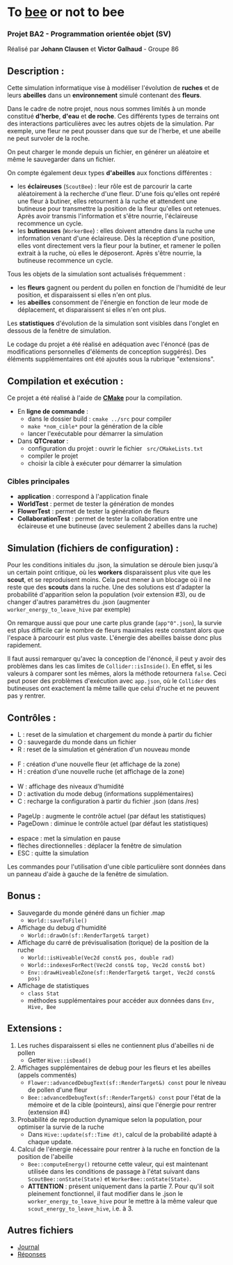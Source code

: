 # To [bee](https://media.istockphoto.com/vectors/honey-bee-isolated-on-white-vector-id1141216018?k=20&m=1141216018&s=612x612&w=0&h=kVyne-5M4x-fvo1cw1mOYrrit-VfDbXcWSvm2pMezYU=) or not to bee
### Projet BA2 - Programmation orientée objet (SV)
Réalisé par **Johann Clausen** et **Victor Galhaud** - Groupe 86

## Description :

Cette simulation informatique vise à modéliser l'évolution de **ruches** et de leurs **abeilles** dans un **environnement** simulé contenant des **fleurs**. 

Dans le cadre de notre projet, nous nous sommes limités à un monde constitué **d'herbe**, **d'eau** et **de roche**. Ces différents types de terrains ont des interactions particulières avec les autres objets de la simulation. Par exemple, une fleur ne peut pousser dans que sur de l'herbe, et une abeille ne peut survoler de la roche.

On peut charger le monde depuis un fichier, en générer un aléatoire et même le sauvegarder dans un fichier.

On compte également deux types **d'abeilles** aux fonctions différentes :

- les **éclaireuses** (`ScoutBee`) : leur rôle est de parcourir la carte aléatoirement à la recherche d'une fleur. D'une fois qu'elles ont repéré une fleur à butiner, elles retournent à la ruche et attendent une butineuse pour transmettre la position de la fleur qu'elles ont retenues. Après avoir transmis l'information et s'être nourrie, l'éclaireuse recommence un cycle.
- les **butineuses** (`WorkerBee`) : elles doivent attendre dans la ruche une information venant d'une éclaireuse. Dès la réception d'une position, elles vont directement vers la fleur pour la butiner, et ramener le pollen extrait à la ruche, où elles le déposeront. Après s'être nourrie, la butineuse recommence un cycle.

Tous les objets de la simulation sont actualisés fréquemment :

- les **fleurs** gagnent ou perdent du pollen en fonction de l'humidité de leur position, et disparaissent si elles n'en ont plus.
- les **abeilles** consomment de l'énergie en fonction de leur mode de déplacement, et disparaissent si elles n'en ont plus.

Les **statistiques** d'évolution de la simulation sont visibles dans l'onglet en dessous de la fenêtre de simulation.

Le codage du projet a été réalisé en adéquation avec l'énoncé (pas de modifications personnelles d'éléments de conception suggérés). Des éléments supplémentaires ont été ajoutés sous la rubrique "extensions".

## Compilation et exécution :
Ce projet a été réalisé à l'aide de [**CMake**](https://cmake.org/) pour la compilation. 

- En **ligne de commande** : 
	- dans le dossier build : `cmake ../src` pour compiler
	- `make *nom_cible*` pour la génération de la cible
	- lancer l'exécutable pour démarrer la simulation
- Dans **QTCreator** : 
	-  configuration du projet : ouvrir le fichier ` src/CMakeLists.txt`
	-  compiler le projet
	-  choisir la cible à exécuter pour démarrer la simulation

### Cibles principales
- **application** : correspond à l'application finale
- **WorldTest** : permet de tester la génération de mondes
- **FlowerTest** : permet de tester la génération de fleurs
- **CollaborationTest** : permet de tester la collaboration entre une éclaireuse et une butineuse (avec seulement 2 abeilles dans la ruche)

## Simulation (fichiers de configuration) :
Pour les conditions initiales du .json, la simulation se déroule bien jusqu'à un certain point critique, où les **workers** disparaissent plus vite que les **scout**, et se reproduisent moins. Cela peut mener à un blocage où il ne reste que des **scouts** dans la ruche. Une des solutions est d'adapter la probabilité d'apparition selon la population (voir extension #3), ou de changer d'autres paramètres du .json (augmenter `worker_energy_to_leave_hive` par exemple)

On remarque aussi que pour une carte plus grande (`app"0".json`), la survie est plus difficile car le nombre de fleurs maximales reste constant alors que l'espace à parcourir est plus vaste. L'énergie des abeilles baisse donc plus rapidement.

Il faut aussi remarquer qu'avec la conception de l'énoncé, il peut y avoir des problèmes dans les cas limites de `Collider::isInside()`. En effet, si les valeurs à comparer sont les mêmes, alors la méthode retournera `false`. Ceci peut poser des problèmes d'exécution avec `app.json`, où le `Collider` des butineuses ont exactement la même taille que celui d'ruche et ne peuvent pas y rentrer.

## Contrôles :
- L : reset de la simulation et chargement du monde à partir du fichier
- O : sauvegarde du monde dans un fichier
- R : reset de la simulation et génération d'un nouveau monde <br> <br>
- F : création d'une nouvelle fleur (et affichage de la zone)
- H : création d'une nouvelle ruche (et affichage de la zone) <br> <br>
- W : affichage des niveaux d'humidité
- D : activation du mode debug (informations supplémentaires)
- C : recharge la configuration à partir du fichier .json (dans /res) <br> <br>
- PageUp : augmente le contrôle actuel (par défaut les statistiques)
- PageDown : diminue le contrôle actuel (par défaut les statistiques) <br> <br>
- espace : met la simulation en pause
- flèches directionnelles : déplacer la fenêtre de simulation
- ESC : quitte la simulation

Les commandes pour l'utilisation d'une cible particulière sont données dans un panneau d'aide à gauche de la fenêtre de simulation.

## Bonus :
- Sauvegarde du monde généré dans un fichier .map
	- `World::saveToFile()` 
- Affichage du debug d'humidité
	- `World::drawOn(sf::RenderTarget& target)`
- Affichage du carré de prévisualisation (torique) de la position de la ruche 
	- `World::isHiveable(Vec2d const& pos, double rad)`
	- `World::indexesForRect(Vec2d const& top, Vec2d const& bot)`
	- `Env::drawHiveableZone(sf::RenderTarget& target, Vec2d const& pos)`
- Affichage de statistiques
	- `class Stat`
	- méthodes supplémentaires pour accéder aux données dans `Env, Hive, Bee `

## Extensions :
1. Les ruches disparaissent si elles ne contiennent plus d'abeilles ni de pollen 
	- Getter `Hive::isDead()`
2. Affichages supplémentaires de debug pour les fleurs et les abeilles (appels commentés)
	- `Flower::advancedDebugText(sf::RenderTarget&) const` pour le niveau de pollen d'une fleur
	- `Bee::advancedDebugText(sf::RenderTarget&) const` pour l'état de la mémoire et de la cible (pointeurs), ainsi que l'énergie pour rentrer (extension #4)
3. Probabilité de reproduction dynamique selon la population, pour optimiser la survie de la ruche
	-  Dans `Hive::update(sf::Time dt)`, calcul de la probabilité adapté à chaque update.
4. Calcul de l'énergie nécessaire pour rentrer à la ruche en fonction de la position de l'abeille
	- `Bee::computeEnergy()` retourne cette valeur, qui est maintenant utilisée dans les conditions de passage à l'état suivant dans `ScoutBee::onState(State)` et `WorkerBee::onState(State)`.
	- **ATTENTION** : présent uniquement dans la partie 7. Pour qu'il soit pleinement fonctionnel, il faut modifier dans le .json le `worker_energy_to_leave_hive` pour le mettre à la même valeur que `scout_energy_to_leave_hive`, i.e. à 3.

## Autres fichiers
- [Journal](JOURNAL-86.md)
- [Réponses](REPONSES.md)





